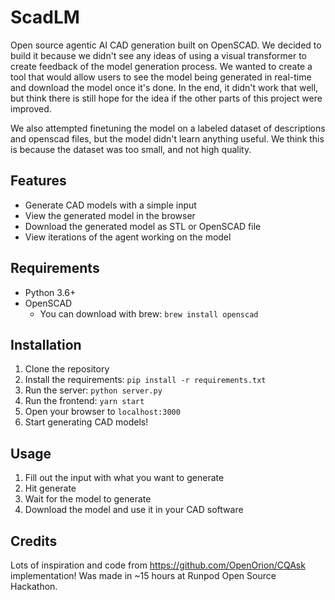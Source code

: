 # ScadLM

Open source agentic AI CAD generation built on OpenSCAD. We decided to build it because we didn't see any ideas of using a visual transformer to create feedback of the model generation process. We wanted to create a tool that would allow users to see the model being generated in real-time and download the model once it's done. In the end, it didn't work that well, but think there is still hope for the idea if the other parts of this project were improved.

We also attempted finetuning the model on a labeled dataset of descriptions and openscad files, but the model didn't learn anything useful. We think this is because the dataset was too small, and not high quality.

## Features

- Generate CAD models with a simple input
- View the generated model in the browser
- Download the generated model as STL or OpenSCAD file
- View iterations of the agent working on the model

## Requirements

- Python 3.6+
- OpenSCAD
  - You can download with brew: `brew install openscad`

## Installation

1. Clone the repository
2. Install the requirements: `pip install -r requirements.txt`
3. Run the server: `python server.py`
4. Run the frontend: `yarn start`
5. Open your browser to `localhost:3000`
6. Start generating CAD models!

## Usage

1. Fill out the input with what you want to generate
2. Hit generate
3. Wait for the model to generate
4. Download the model and use it in your CAD software

## Credits
Lots of inspiration and code from https://github.com/OpenOrion/CQAsk implementation!
Was made in ~15 hours at Runpod Open Source Hackathon.

